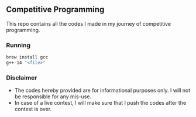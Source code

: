 ## Competitive Programming

This repo contains all the codes I made in my journey of competitive programming.

### Running

```sh
brew install gcc
g++-14 "<file>"
```

### Disclaimer

* The codes hereby provided are for informational purposes only. I will not be responsible for any mis-use.
* In case of a live contest, I will make sure that I push the codes after the contest is over.

